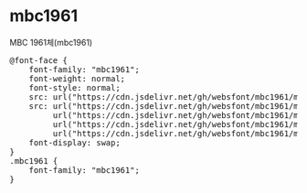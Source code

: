 # mbc1961
MBC 1961체(mbc1961)

<pre>
@font-face {
    font-family: "mbc1961";
    font-weight: normal;
    font-style: normal;
    src: url("https://cdn.jsdelivr.net/gh/websfont/mbc1961/mbc1961.eot");
    src: url("https://cdn.jsdelivr.net/gh/websfont/mbc1961/mbc1961.eot?#iefix") format("embedded-opentype"),
         url("https://cdn.jsdelivr.net/gh/websfont/mbc1961/mbc1961.woff2") format("woff2"),
         url("https://cdn.jsdelivr.net/gh/websfont/mbc1961/mbc1961.woff") format("woff"),
         url("https://cdn.jsdelivr.net/gh/websfont/mbc1961/mbc1961.ttf") format("truetype");
    font-display: swap;
}
.mbc1961 {
    font-family: "mbc1961";
}
</pre>
